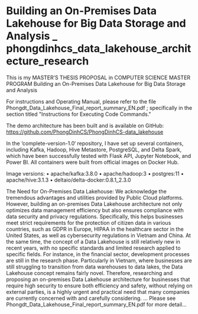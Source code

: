 # Building an On-Premises Data Lakehouse for Big Data Storage and Analysis _ phongdinhcs_data_lakehouse_architecture_research 
This is my MASTER’S THESIS PROPOSAL in COMPUTER SCIENCE MASTER PROGRAM
Building an On-Premises Data Lakehouse for Big Data Storage and Analysis

For instructions and Operating Manual, please refer to the file Phongdt_Data_Lakehouse_Final_report_summary_EN.pdf ;
specifically in the section titled "Instructions for Executing Code Commands."

The demo architecture has been built and is available on GitHub:
https://github.com/PhongDinhCS/PhongDinhCS-data_lakehouse

In the ‘complete-version-1.0‘ repository, I have set up several containers, including Kafka, Hadoop,
Hive Metastore, PostgreSQL, and Delta Spark, which have been successfully tested with Flask API,
Jupyter Notebook, and Power BI. All containers were built from official images on Docker Hub.

Image versions:
• apache/kafka:3.8.0
• apache/hadoop:3
• postgres:11
• apache/hive:3.1.3
• deltaio/delta-docker:0.8.1_2.3.0

The Need for On-Premises Data Lakehouse:
We acknowledge the tremendous advantages and utilities provided by Public Cloud platforms.
However, building an on-premises Data Lakehouse architecture not only optimizes data management
efficiency but also ensures compliance with data security and privacy regulations. Specifically, this helps
businesses meet strict requirements for the protection of citizen data in various countries, such as GDPR
in Europe, HIPAA in the healthcare sector in the United States, as well as cybersecurity regulations in
Vietnam and China.
At the same time, the concept of a Data Lakehouse is still relatively new in recent years, with no
specific standards and limited research applied to specific fields. For instance, in the financial sector,
development processes are still in the research phase. Particularly in Vietnam, where businesses are still
struggling to transition from data warehouses to data lakes, the Data Lakehouse concept remains fairly
novel.
Therefore, researching and proposing an on-premises Data Lakehouse architecture for businesses
that require high security to ensure both efficiency and safety, without relying on external parties, is a
highly urgent and practical need that many companies are currently concerned with and carefully considering.
... Please see Phongdt_Data_Lakehouse_Final_report_summary_EN.pdf for more detail...
